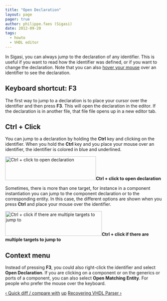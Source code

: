 ```yaml
---
title: "Open Declaration"
layout: page 
pager: true
author: philippe.faes (Sigasi)
date: 2012-09-20
tags: 
  - howto
  - VHDL editor
---
```

<div class="content">
<p>In Sigasi, you can always jump to the declaration of any identifier. This is useful if you want to read how the identifier was defined, or if you want to change the declaration. Note that you can also <a href="/content/code-comprehension-without-using-your-mouse-hovering">hover your mouse</a> over an identifier to see the declaration.</p>	<h2>Keyboard shortcut: F3</h2>	<p>The first way to jump to a declaration is to place your cursor over the identifier and then press <strong>F3</strong>. This will open the declaration in the editor. If the declaration is in another file, that file file opens up in a new editor tab.</p>	<h2>Ctrl + Click</h2>	<p>You can jump to a declaration by holding the <strong>Ctrl</strong> key and clicking on the identifier. When you hold the <strong>Ctrl</strong> key and you place your mouse over an identifier, the identifier is colored in blue and underlined.</p>	<p><span class="inline inline-center"><img src="http://www.sigasi.com/sites/www.sigasi.com/files/images/ctrl-click.png" alt="Ctrl + click to open declaration" title="Ctrl + click to open declaration" class="image image-_original " width="291" height="76"/><span class="caption"><strong>Ctrl + click to open declaration</strong></span></span></p>	<p>Sometimes, there is more than one target, for instance in a component instantiation you can jump to the component declaration or to the corresponding entity. In this case, the different options are shown when you press <strong>Ctrl</strong> and place your mouse over the identifier.</p>	<p><span class="inline inline-center"><img src="http://www.sigasi.com/sites/www.sigasi.com/files/images/ctrl-click-multipletargets.png" alt="Ctrl + click if there are multiple targets to jump to" title="Ctrl + click if there are multiple targets to jump to" class="image image-_original " width="310" height="79"/><span class="caption"><strong>Ctrl + click if there are multiple targets to jump to</strong></span></span></p>	<h2>Context menu</h2>	<p>Instead of pressing <strong>F3</strong>, you could also right-click the identifier and select <strong>Open Declaration</strong>. If you are clicking on a component or on the generics or ports of a component, you can also select <strong>Open Matching Entity</strong>. For people who prefer the mouse over the keyboard.</p>  <div id="book-navigation-1518" class="book-navigation">            <div class="page-links clear-block">              <a href="/content/quick-diff-compare" class="page-previous" title="Go to previous page">&#8249; Quick diff / compare with</a>                    <a href="/knowledge-base" class="page-up" title="Go to parent page">up</a>                    <a href="/content/recovering-vhdl-parser-0" class="page-next" title="Go to next page">Recovering VHDL Parser &#8250;</a>          </div>      </div>  </div>

